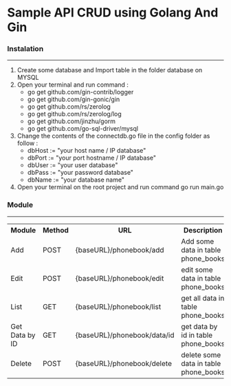 <h1>Sample API CRUD using Golang And Gin</h1>

<h3>Instalation</h3>
<hr/>
<ol>
  <li>Create some database and Import table in the folder database on MYSQL</li>
  <li>
    Open your terminal and run command :
    <ul>
      <li>go get github.com/gin-contrib/logger</li>
      <li>go get github.com/gin-gonic/gin</li>
      <li>go get github.com/rs/zerolog</li>
      <li>go get github.com/rs/zerolog/log</li>
      <li>go get github.com/jinzhu/gorm</li>
      <li>go get github.com/go-sql-driver/mysql</li>
    </ul>
  </li>
  <li>
    Change the contents of the connectdb.go file in the config folder as follow :
    <ul>
      <li>dbHost := "your host name / IP database"</li>
      <li>dbPort := "your port hostname / IP database"</li>
      <li>dbUser := "your user database"</li>
      <li>dbPass := "your password database"</li>
      <li>dbName := "your database name"</li>
    </ul>
  </li>
  <li>Open your terminal on the root project and run command go run main.go</li>
</ol>


<h3>Module</h3>
<hr/>
<table style="width:100%;border:1px;">
  <tr>
    <th>Module</th>
    <th>Method</th>
    <th>URL</th>
    <th>Description</th>
    <th>Request Body</th>
  </tr>
  <tr>
    <td>Add</td>
    <td>POST</td>
    <td>{baseURL}/phonebook/add</td>
    <td>Add some data in table phone_books</td>
    <td>{"name":"Tiar","phone":"12346"}</td>
  </tr>
  <tr>
    <td>Edit</td>
    <td>POST</td>
    <td>{baseURL}/phonebook/edit</td>
    <td>edit some data in table phone_books</td>
    <td>{"id":1,"name":"Tiar","phone":"12346"}</td>
  </tr>
  <tr>
    <td>List</td>
    <td>GET</td>
    <td>{baseURL}/phonebook/list</td>
    <td>get all data in table phone_books</td>
    <td>-</td>
  </tr>
  <tr>
    <td>Get Data by ID</td>
    <td>GET</td>
    <td>{baseURL}/phonebook/data/id</td>
    <td>get data by id in table phone_books</td>
    <td>-</td>
  </tr>
  <tr>
    <td>Delete</td>
    <td>POST</td>
    <td>{baseURL}/phonebook/delete</td>
    <td>delete some data in table phone_books</td>
    <td>{"id":1}</td>
  </tr>
</table>


